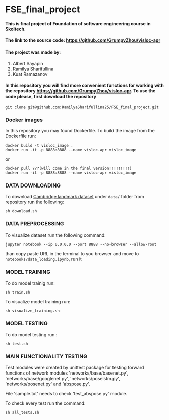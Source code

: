 # FSE_final_project

#### This is final project of Foundation of software engineering course in Skoltech.
#### The link to the source code: https://github.com/GrumpyZhou/visloc-apr
#### The project was made by: 
1) Albert Sayapin
2) Ramilya Sharifullina
3) Kuat Ramazanov

#### In this repository you will find more convenient functions for working with the repository https://github.com/GrumpyZhou/visloc-apr. To use the code please, first download the repository 
````
git clone git@github.com:RamilyaSharifullina25/FSE_final_project.git

````

### Docker images
In this repository you may found Dockerfile. To build the image from the Dockerfile run:
````
docker build -t visloc_image .
docker run -it -p 8888:8888 --name visloc-apr visloc_image

````
or

````
docker pull ???(will come in the final version!!!!!!!!!)
docker run -it -p 8888:8888 --name visloc-apr visloc_image

````


### DATA DOWNLOADING
To download [Cambridge landmark dataset](https://www.repository.cam.ac.uk/handle/1810/251342#dataset) under ````data/```` folder from repository run the following:
````
sh download.sh
````

### DATA PREPROCESSING
To visualize dataset run the following command:
````
jupyter notebook --ip 0.0.0.0 --port 8888 --no-browser --allow-root

````
than copy paste URL in the terminal to you browser and move to ````notebooks/data_loading.ipynb````, run it

### MODEL TRAINING
To do model trainig run:

````
sh train.sh

````
To visualize model training run:

````
sh visualize_training.sh

````

### MODEL TESTING
To do model testing run :

````
sh test.sh

````

### MAIN FUNCTIONALITY TESTING

Test modules were created by unittest package for testing forward functions of network modules 'networks/base/basenet.py',
'networks/base/googlenet.py', 'networks/poselstm.py', 'networks/posenet.py' and 'abspose.py'.

File 'sample.txt' needs to check 'test_abspose.py' module.

To check every test run the command:

````
sh all_tests.sh

````